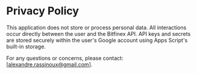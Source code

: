 # Privacy Policy

This application does not store or process personal data. All interactions occur directly between the user and the Bitfinex API. API keys and secrets are stored securely within the user's Google account using Apps Script's built-in storage.

For any questions or concerns, please contact: [alexandre.rassinoux@gmail.com].
